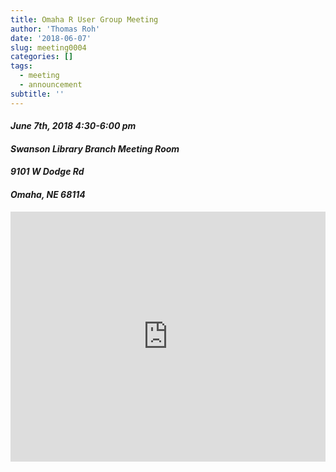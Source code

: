 ```yaml
---
title: Omaha R User Group Meeting
author: 'Thomas Roh'
date: '2018-06-07'
slug: meeting0004
categories: []
tags:
  - meeting
  - announcement
subtitle: ''
---
```


#### *June 7th, 2018 4:30-6:00 pm*
#### *Swanson Library Branch Meeting Room*
#### *9101 W Dodge Rd*
#### *Omaha, NE 68114*

<iframe src="https://www.meetup.com/Omaha-R-Users-Group/events/251231151/" width ="100%" height="400px" frameborder=0></iframe>